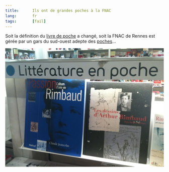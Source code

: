 ```yaml
---
title:      Ils ont de grandes poches à la FNAC
lang:       fr
tags:       [fail]
---
```


Soit la définition du [livre de poche](http://fr.wikipedia.org/wiki/Livre_de_poche) a changé, soit la FNAC de Rennes est gérée par un gars du sud-ouest adepte des [poches](http://fr.wikipedia.org/wiki/Poche_(sac_plastique))…

![](rimbaud-en-poche.jpg)

